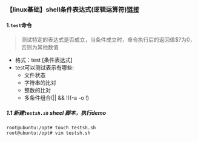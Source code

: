 ### 【linux基础】shell条件表达式(逻辑运算符)[链接](https://www.jianshu.com/p/f3595f7e36bd)

#### 1.`test`命令
> 测试特定的表达式是否成立，当条件成立时，命令执行后的返回值$?为0，否则为其他数值

* 格式：test [条件表达式]
* test可以测试表示有哪些:
    * 文件状态
    * 字符串的比对
    * 整数的比对
    * 多条件组合(|| && !)(-a -o !)

##### 1.1 新建`testsh.sh` sheel 脚本，执行demo
```
root@ubuntu:/opt# touch testsh.sh
root@ubuntu:/opt# vim testsh.sh

```